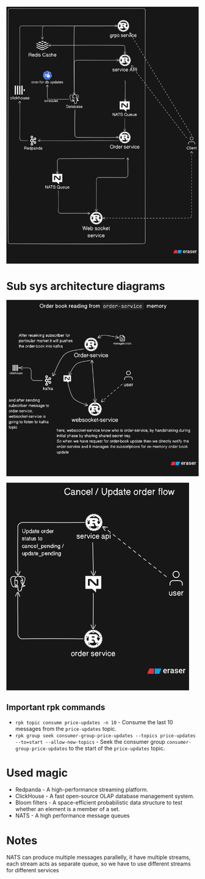 ![Architecture v2](./assets/architecture_v4.png)

# Sub sys architecture diagrams

![Order book reading](./assets/order-book-reading-arch-1.png)

![Order book ops](./assets/order-ops-arch-1.png)

## Important rpk commands

- `rpk topic consume price-updates -n 10` - Consume the last 10 messages from the `price-updates` topic.
- `rpk group seek consumer-group-price-updates --topics price-updates --to=start --allow-new-topics` - Seek the consumer group `consumer-group-price-updates` to the start of the `price-updates` topic.

# Used magic

- Redpanda - A high-performance streaming platform.
- ClickHouse - A fast open-source OLAP database management system.
- Bloom filters - A space-efficient probabilistic data structure to test whether an element is a member of a set.
- NATS - A high performance message queues

# Notes

NATS can produce multiple messages parallelly, it have multiple streams, each stream acts as separate queue, so we have to use different streams for different services
